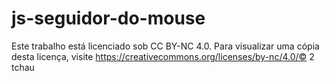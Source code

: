 # js-seguidor-do-mouse

Este trabalho está licenciado sob CC BY-NC 4.0. Para visualizar uma cópia desta licença, visite https://creativecommons.org/licenses/by-nc/4.0/© 2 tchau 
